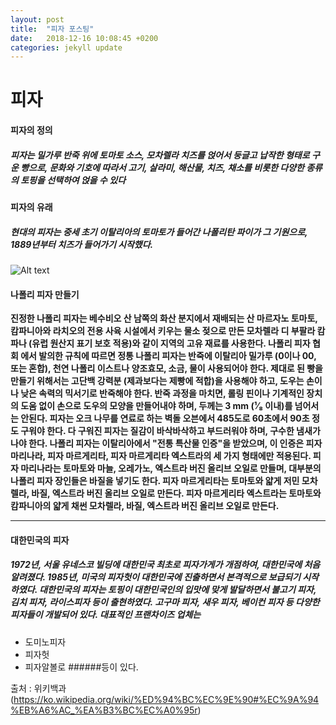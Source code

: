```yaml
---
layout: post
title:  "피자 포스팅"
date:   2018-12-16 10:08:45 +0200
categories: jekyll update
---
```

피자
=============
#### 피자의 정의
##### 피자는 밀가루 반죽 위에 토마토 소스, 모차렐라 치즈를 얹어서 둥글고 납작한 형태로 구운 빵으로, 문화와 기호에 따라서 고기, 살라미, 해산물, 치즈, 채소를 비롯한 다양한 종류의 토핑을 선택하여 얹을 수 있다
#### 피자의 유래
##### 현대의 피자는 중세 초기 이탈리아의 토마토가 들어간 나폴리탄 파이가 그 기원으로, 1889년부터 치즈가 들어가기 시작했다.

![Alt text](https://cdn.dominos.co.kr/admin/upload/goods/20180827_ca1sFpdy.jpg "도미노피자")

#### 나폴리 피자 만들기
**진정한 나폴리 피자는 베수비오 산 남쪽의 화산 분지에서 재배되는 산 마르자노 토마토, 캄파니아와 라치오의 전용 사육 시설에서 키우는 물소 젖으로 만든 모차렐라 디 부팔라 캄파나 (유럽 원산지 표기 보호 적용)와 같이 지역의 고유 재료를 사용한다. 나폴리 피자 협회 에서 발의한 규칙에 따르면 정통 나폴리 피자는 반죽에 이탈리아 밀가루 (0이나 00, 또는 혼합), 천연 나폴리 이스트나 양조효모, 소금, 물이 사용되어야 한다. 제대로 된 빵을 만들기 위해서는 고단백 강력분 (제과보다는 제빵에 적합)을 사용해야 하고, 도우는 손이나 낮은 속력의 믹서기로 반죽해야 한다. 반죽 과정을 마치면, 롤링 핀이나 기계적인 장치의 도움 없이 손으로 도우의 모양을 만들어내야 하며, 두께는 3 mm (¹⁄₈ 이내)를 넘어서는 안된다. 피자는 오크 나무를 연료로 하는 벽돌 오븐에서 485도로 60초에서 90초 정도 구워야 한다. 다 구워진 피자는 질감이 바삭바삭하고 부드러워야 하며, 구수한 냄새가 나야 한다. 나폴리 피자는 이탈리아에서 "전통 특산물 인증"을 받았으며, 이 인증은 피자 마리나라, 피자 마르게리타, 피자 마르게리타 엑스트라의 세 가지 형태에만 적용된다. 피자 마리나라는 토마토와 마늘, 오레가노, 엑스트라 버진 올리브 오일로 만들며, 대부분의 나폴리 피자 장인들은 바질을 넣기도 한다. 피자 마르게리타는 토마토와 얇게 저민 모차렐라, 바질, 엑스트라 버진 올리브 오일로 만든다. 피자 마르게리타 엑스트라는 토마토와 캄파니아의 얇게 채썬 모차렐라, 바질, 엑스트라 버진 올리브 오일로 만든다.**
* * *


#### 대한민국의 피자
##### 1972년, 서울 유네스코 빌딩에 대한민국 최초로 피자가게가 개점하여, 대한민국에 처음 알려졌다. 1985년, 미국의 피자헛이 대한민국에 진출하면서 본격적으로 보급되기 시작하였다. 대한민국의 피자는 토핑이 대한민국인의 입맛에 맞게 발달하면서 불고기 피자, 김치 피자, 라이스피자 등이 출현하였다. 고구마 피자, 새우 피자, 베이컨 피자 등 다양한 피자들이 개발되어 있다. 대표적인 프랜차이즈 업체는
* 도미노피자
* 피자헛
* 피자알볼로
######등이 있다.

출처 : 위키백과(https://ko.wikipedia.org/wiki/%ED%94%BC%EC%9E%90#%EC%9A%94%EB%A6%AC_%EA%B3%BC%EC%A0%95r)
